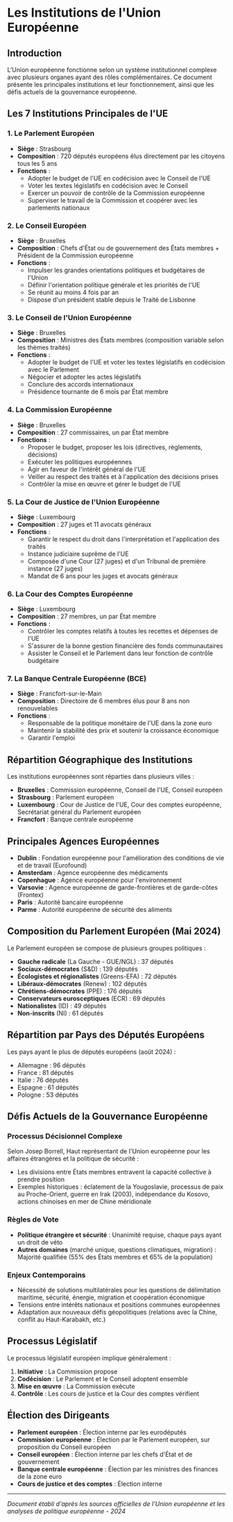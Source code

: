 # Les Institutions de l'Union Européenne

## Introduction

L'Union européenne fonctionne selon un système institutionnel complexe avec plusieurs organes ayant des rôles complémentaires. Ce document présente les principales institutions et leur fonctionnement, ainsi que les défis actuels de la gouvernance européenne.

## Les 7 Institutions Principales de l'UE

### 1. Le Parlement Européen
- **Siège** : Strasbourg
- **Composition** : 720 députés européens élus directement par les citoyens tous les 5 ans
- **Fonctions** :
  - Adopter le budget de l'UE en codécision avec le Conseil de l'UE
  - Voter les textes législatifs en codécision avec le Conseil
  - Exercer un pouvoir de contrôle de la Commission européenne
  - Superviser le travail de la Commission et coopérer avec les parlements nationaux

### 2. Le Conseil Européen
- **Siège** : Bruxelles
- **Composition** : Chefs d'État ou de gouvernement des États membres + Président de la Commission européenne
- **Fonctions** :
  - Impulser les grandes orientations politiques et budgétaires de l'Union
  - Définir l'orientation politique générale et les priorités de l'UE
  - Se réunit au moins 4 fois par an
  - Dispose d'un président stable depuis le Traité de Lisbonne

### 3. Le Conseil de l'Union Européenne
- **Siège** : Bruxelles
- **Composition** : Ministres des États membres (composition variable selon les thèmes traités)
- **Fonctions** :
  - Adopter le budget de l'UE et voter les textes législatifs en codécision avec le Parlement
  - Négocier et adopter les actes législatifs
  - Conclure des accords internationaux
  - Présidence tournante de 6 mois par État membre

### 4. La Commission Européenne
- **Siège** : Bruxelles
- **Composition** : 27 commissaires, un par État membre
- **Fonctions** :
  - Proposer le budget, proposer les lois (directives, règlements, décisions)
  - Exécuter les politiques européennes
  - Agir en faveur de l'intérêt général de l'UE
  - Veiller au respect des traités et à l'application des décisions prises
  - Contrôler la mise en œuvre et gérer le budget de l'UE

### 5. La Cour de Justice de l'Union Européenne
- **Siège** : Luxembourg
- **Composition** : 27 juges et 11 avocats généraux
- **Fonctions** :
  - Garantir le respect du droit dans l'interprétation et l'application des traités
  - Instance judiciaire suprême de l'UE
  - Composée d'une Cour (27 juges) et d'un Tribunal de première instance (27 juges)
  - Mandat de 6 ans pour les juges et avocats généraux

### 6. La Cour des Comptes Européenne
- **Siège** : Luxembourg
- **Composition** : 27 membres, un par État membre
- **Fonctions** :
  - Contrôler les comptes relatifs à toutes les recettes et dépenses de l'UE
  - S'assurer de la bonne gestion financière des fonds communautaires
  - Assister le Conseil et le Parlement dans leur fonction de contrôle budgétaire

### 7. La Banque Centrale Européenne (BCE)
- **Siège** : Francfort-sur-le-Main
- **Composition** : Directoire de 6 membres élus pour 8 ans non renouvelables
- **Fonctions** :
  - Responsable de la politique monétaire de l'UE dans la zone euro
  - Maintenir la stabilité des prix et soutenir la croissance économique
  - Garantir l'emploi

## Répartition Géographique des Institutions

Les institutions européennes sont réparties dans plusieurs villes :

- **Bruxelles** : Commission européenne, Conseil de l'UE, Conseil européen
- **Strasbourg** : Parlement européen
- **Luxembourg** : Cour de Justice de l'UE, Cour des comptes européenne, Secrétariat général du Parlement européen
- **Francfort** : Banque centrale européenne

## Principales Agences Européennes

- **Dublin** : Fondation européenne pour l'amélioration des conditions de vie et de travail (Eurofound)
- **Amsterdam** : Agence européenne des médicaments
- **Copenhague** : Agence européenne pour l'environnement
- **Varsovie** : Agence européenne de garde-frontières et de garde-côtes (Frontex)
- **Paris** : Autorité bancaire européenne
- **Parme** : Autorité européenne de sécurité des aliments

## Composition du Parlement Européen (Mai 2024)

Le Parlement européen se compose de plusieurs groupes politiques :

- **Gauche radicale** (La Gauche - GUE/NGL) : 37 députés
- **Sociaux-démocrates** (S&D) : 139 députés
- **Écologistes et régionalistes** (Greens-EFA) : 72 députés  
- **Libéraux-démocrates** (Renew) : 102 députés
- **Chrétiens-démocrates** (PPE) : 176 députés
- **Conservateurs eurosceptiques** (ECR) : 69 députés
- **Nationalistes** (ID) : 49 députés
- **Non-inscrits** (NI) : 61 députés

## Répartition par Pays des Députés Européens

Les pays ayant le plus de députés européens (août 2024) :
- Allemagne : 96 députés
- France : 81 députés
- Italie : 76 députés
- Espagne : 61 députés
- Pologne : 53 députés

## Défis Actuels de la Gouvernance Européenne

### Processus Décisionnel Complexe
Selon Josep Borrell, Haut représentant de l'Union européenne pour les affaires étrangères et la politique de sécurité :

- Les divisions entre États membres entravent la capacité collective à prendre position
- Exemples historiques : éclatement de la Yougoslavie, processus de paix au Proche-Orient, guerre en Irak (2003), indépendance du Kosovo, actions chinoises en mer de Chine méridionale

### Règles de Vote
- **Politique étrangère et sécurité** : Unanimité requise, chaque pays ayant un droit de véto
- **Autres domaines** (marché unique, questions climatiques, migration) : Majorité qualifiée (55% des États membres et 65% de la population)

### Enjeux Contemporains
- Nécessité de solutions multilatérales pour les questions de délimitation maritime, sécurité, énergie, migration et coopération économique
- Tensions entre intérêts nationaux et positions communes européennes
- Adaptation aux nouveaux défis géopolitiques (relations avec la Chine, conflit au Haut-Karabakh, etc.)

## Processus Législatif

Le processus législatif européen implique généralement :
1. **Initiative** : La Commission propose
2. **Codécision** : Le Parlement et le Conseil adoptent ensemble
3. **Mise en œuvre** : La Commission exécute
4. **Contrôle** : Les cours de justice et la Cour des comptes vérifient

## Élection des Dirigeants

- **Parlement européen** : Élection interne par les eurodéputés
- **Commission européenne** : Élection par le Parlement européen, sur proposition du Conseil européen
- **Conseil européen** : Élection interne par les chefs d'État et de gouvernement
- **Banque centrale européenne** : Élection par les ministres des finances de la zone euro
- **Cours de justice et des comptes** : Élection interne

---

*Document établi d'après les sources officielles de l'Union européenne et les analyses de politique européenne - 2024*